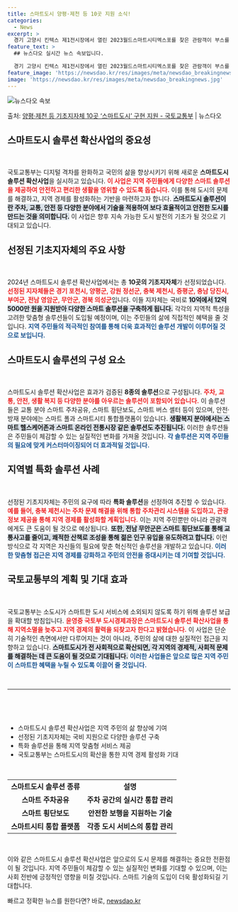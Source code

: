 ```yaml
---
title: 스마트도시 양평·제천 등 10곳 지원 소식!
categories:
  - News
excerpt: >
  경기 고양시 킨텍스 제1전시장에서 열린 2023월드스마트시티엑스포를 찾은 관람객이 부스를 둘러보고 있다. (…
feature_text: >
  ## 뉴스다오 실시간 뉴스 속보입니다.

  경기 고양시 킨텍스 제1전시장에서 열린 2023월드스마트시티엑스포를 찾은 관람객이 부스를 둘러보고 있다. (…
feature_image: 'https://newsdao.kr/res/images/meta/newsdao_breakingnews.jpg'
image: 'https://newsdao.kr/res/images/meta/newsdao_breakingnews.jpg'
---
```


![뉴스다오 속보](https://newsdao.kr/res/images/meta/newsdao_breakingnews.jpg)

<p>출처: <a href="https://newsdao.kr/3893" rel="dofollow">양평·제천 등 기초지자체 10곳 ‘스마트도시’ 구현 지원 - 국토교통부</a> | 뉴스다오</p>

<h2 data-ke-size="size26">스마트도시 솔루션 확산사업의 중요성</h2>

<p data-ke-size="size16">&nbsp;</p>

국토교통부는 디지털 격차를 완화하고 국민의 삶을 향상시키기 위해 새로운 <b>스마트도시 솔루션 확산사업</b>을 실시하고 있습니다. <b><span style="color: #ee2323;">이 사업은 지역 주민들에게 다양한 스마트 솔루션을 제공하여 안전하고 편리한 생활을 영위할 수 있도록 돕습니다.</span></b> 이를 통해 도시의 문제를 해결하고, 지역 경제를 활성화하는 기반을 마련하고자 합니다. <b><span style="background-color: #21538527;">스마트도시 솔루션이란 주차, 교통, 안전 등 다양한 분야에서 기술을 적용하여 보다 효율적이고 안전한 도시를 만드는 것을 의미합니다.</span></b> 이 사업은 향후 지속 가능한 도시 발전의 기초가 될 것으로 기대되고 있습니다.

<h2 data-ke-size="size26">선정된 기초지자체의 주요 사항</h2>

<p data-ke-size="size16">&nbsp;</p>

2024년 스마트도시 솔루션 확산사업에서는 총 <b>10곳의 기초지자체</b>가 선정되었습니다. <b><span style="color: #ee2323;">선정된 지자체들은 경기 포천시, 양평군, 강원 정선군, 충북 제천시, 증평군, 충남 당진시, 부여군, 전남 영암군, 무안군, 경북 의성군</span></b>입니다. 이들 지자체는 국비로 <b><span style="background-color: #21538527;">10억에서 12억 5000만 원을 지원받아 다양한 스마트 솔루션을 구축하게 됩니다.</span></b> 각각의 지역적 특성을 고려한 맞춤형 솔루션들이 도입될 예정이며, 이는 주민들의 삶에 직접적인 혜택을 줄 것입니다. <b><span style="color: #1a5490;">지역 주민들의 적극적인 참여를 통해 더욱 효과적인 솔루션 개발이 이루어질 것으로 보입니다.</span></b>

<h2 data-ke-size="size26">스마트도시 솔루션의 구성 요소</h2>

<p data-ke-size="size16">&nbsp;</p>

스마트도시 솔루션 확산사업은 효과가 검증된 <b>8종의 솔루션</b>으로 구성됩니다. <b><span style="color: #ee2323;">주차, 교통, 안전, 생활 복지 등 다양한 분야를 아우르는 솔루션이 포함되어 있습니다.</span></b> 이 솔루션들은 교통 분야 스마트 주차공유, 스마트 횡단보도, 스마트 버스 셸터 등이 있으며, 안전·방재 분야에는 스마트 폴과 스마트시티 통합플랫폼이 있습니다. <b><span style="background-color: #21538527;">생활복지 분야에서는 스마트 헬스케어존과 스마트 온라인 전통시장 같은 솔루션도 추진됩니다.</span></b> 이러한 솔루션들은 주민들이 체감할 수 있는 실질적인 변화를 가져올 것입니다. <b><span style="color: #1a5490;">각 솔루션은 지역 주민들의 필요에 맞게 커스터마이징되어 더 효과적일 것입니다.</span></b>

<h2 data-ke-size="size26">지역별 특화 솔루션 사례</h2>

<p data-ke-size="size16">&nbsp;</p>

선정된 기초지자체는 주민의 요구에 따라 <b>특화 솔루션</b>을 선정하여 추진할 수 있습니다. <b><span style="color: #ee2323;">예를 들어, 충북 제천시는 주차 문제 해결을 위해 통합 주차관리 시스템을 도입하고, 관광 정보 제공을 통해 지역 경제를 활성화할 계획입니다.</span></b> 이는 지역 주민뿐만 아니라 관광객에게도 큰 도움이 될 것으로 예상됩니다. <b><span style="background-color: #21538527;">또한, 전남 무안군은 스마트 횡단보도를 통해 교통사고를 줄이고, 쾌적한 산책로 조성을 통해 젊은 인구 유입을 유도하려고 합니다.</span></b> 이런 방식으로 각 지역은 자신들의 필요에 맞춘 혁신적인 솔루션을 개발하고 있습니다. <b><span style="color: #1a5490;">이러한 맞춤형 접근은 지역 경제를 강화하고 주민의 안전을 증대시키는 데 기여할 것입니다.</span></b>

<h2 data-ke-size="size26">국토교통부의 계획 및 기대 효과</h2>

<p data-ke-size="size16">&nbsp;</p>

국토교통부는 소도시가 스마트한 도시 서비스에 소외되지 않도록 하기 위해 솔루션 보급을 확대할 방침입니다. <b><span style="color: #ee2323;">윤영중 국토부 도시경제과장은 스마트도시 솔루션 확산사업을 통해 지역소멸을 늦추고 지역 경제의 활력을 되찾고자 한다고 밝혔습니다.</span></b> 이 사업은 단순히 기술적인 측면에서만 다루어지는 것이 아니라, 주민의 삶에 대한 실질적인 접근을 지향하고 있습니다. <b><span style="background-color: #21538527;">스마트도시가 전 사회적으로 확산되면, 각 지역의 경제적, 사회적 문제를 해결하는 데 큰 도움이 될 것으로 기대됩니다.</span></b> <b><span style="color: #1a5490;">이러한 사업들은 앞으로 많은 지역 주민이 스마트한 혜택을 누릴 수 있도록 이끌어 줄 것입니다.</span></b>

<p data-ke-size="size16">&nbsp;</p>

<hr />

<p data-ke-size="size16">&nbsp;</p>

<p data-ke-size="size16">&nbsp;</p>

<ul>
  <li>스마트도시 솔루션 확산사업은 지역 주민의 삶 향상에 기여</li>
  <li>선정된 기초지자체는 국비 지원으로 다양한 솔루션 구축</li>
  <li>특화 솔루션을 통해 지역 맞춤형 서비스 제공 </li>
  <li>국토교통부는 스마트도시의 확산을 통한 지역 경제 활성화 기대</li>
</ul>

<p data-ke-size="size16">&nbsp;</p> 

<table style="width: 100%; border-collapse: collapse;">
  <tr>
    <td style="text-align: center; height: 17px;"><b>스마트도시 솔루션 종류</b></td>
    <td style="text-align: center; height: 17px;"><b>설명</b></td>
  </tr>
  <tr>
    <td style="text-align: center; height: 17px;"><b>스마트 주차공유</b></td>
    <td style="text-align: center; height: 17px;"><b>주차 공간의 실시간 통합 관리</b></td>
  </tr>
  <tr>
    <td style="text-align: center; height: 17px;"><b>스마트 횡단보도</b></td>
    <td style="text-align: center; height: 17px;"><b>안전한 보행을 지원하는 기술</b></td>
  </tr>
  <tr>
    <td style="text-align: center; height: 17px;"><b>스마트시티 통합 플랫폼</b></td>
    <td style="text-align: center; height: 17px;"><b>각종 도시 서비스의 통합 관리</b></td>
  </tr>
</table>

<p data-ke-size="size16">&nbsp;</p>

이와 같은 스마트도시 솔루션 확산사업은 앞으로의 도시 문제를 해결하는 중요한 전환점이 될 것입니다. 지역 주민들이 체감할 수 있는 실질적인 변화를 기대할 수 있으며, 이는 사회 전반에 긍정적인 영향을 미칠 것입니다. 스마트 기술의 도입이 더욱 활성화되길 기대합니다. 

빠르고 정확한 뉴스를 원한다면? 바로, <a href="https://newsdao.kr" rel="dofollow">newsdao.kr</a>


